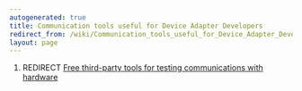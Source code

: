 ```yaml
---
autogenerated: true
title: Communication tools useful for Device Adapter Developers
redirect_from: /wiki/Communication_tools_useful_for_Device_Adapter_Developers
layout: page
---
```


1.  REDIRECT [Free third-party tools for testing communications with    hardware](Free_third-party_tools_for_testing_communications_with_hardware)
